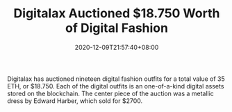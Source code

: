 ﻿---
title: "Digitalax Auctioned $18.750 Worth of Digital Fashion"
date: 2020-12-09T21:57:40+08:00
lastmod: 2020-12-09T16:45:40+08:00
draft: false
authors: ["Giles"]
description: "Digitalax has auctioned nineteen digital fashion outfits for a total value of 35 ETH, or $18.750. Each of the digital outfits is an one-of-a-kind digital assets stored on the blockchain. The center piece of the auction was a metallic dress by Edward Harber, which sold for $2700."
featuredImage: "digitalax-auctioned-18-750-worth-of-digital-fashion.png"
tags: ["Virtual World","Play to Earn"]
categories: ["news"]
news: ["Virtual World"]
weight: 
lightgallery: true
pinned: false
recommend: false
recommend1: false
---

Digitalax has auctioned nineteen digital fashion outfits for a total value of 35 ETH, or $18.750. Each of the digital outfits is an one-of-a-kind digital assets stored on the blockchain. The center piece of the auction was a metallic dress by Edward Harber, which sold for $2700.

<!--more-->

